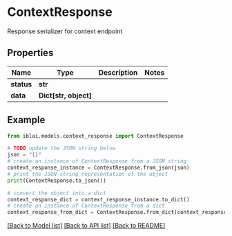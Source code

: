 # ContextResponse

Response serializer for context endpoint

## Properties

Name | Type | Description | Notes
------------ | ------------- | ------------- | -------------
**status** | **str** |  | 
**data** | **Dict[str, object]** |  | 

## Example

```python
from iblai.models.context_response import ContextResponse

# TODO update the JSON string below
json = "{}"
# create an instance of ContextResponse from a JSON string
context_response_instance = ContextResponse.from_json(json)
# print the JSON string representation of the object
print(ContextResponse.to_json())

# convert the object into a dict
context_response_dict = context_response_instance.to_dict()
# create an instance of ContextResponse from a dict
context_response_from_dict = ContextResponse.from_dict(context_response_dict)
```
[[Back to Model list]](../README.md#documentation-for-models) [[Back to API list]](../README.md#documentation-for-api-endpoints) [[Back to README]](../README.md)


